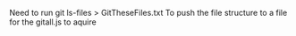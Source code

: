 Need to run 
    git ls-files > GitTheseFiles.txt
 To push the file structure to a file for the gitall.js to aquire